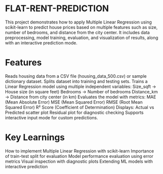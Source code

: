 # FLAT-RENT-PREDICTION
This project demonstrates how to apply Multiple Linear Regression using scikit-learn to predict house prices based on multiple features such as size, number of bedrooms, and distance from the city center.
It includes data preprocessing, model training, evaluation, and visualization of results, along with an interactive prediction mode.

# Features
Reads housing data from a CSV file (housing_data_500.csv) or sample dictionary dataset.
Splits dataset into training and testing sets.
Trains a Linear Regression model using multiple independent variables:
Size_sqft → House size (in square feet)
Bedrooms → Number of bedrooms
Distance_km → Distance from city center (in km)
Evaluates the model with metrics:
MAE (Mean Absolute Error)
MSE (Mean Squared Error)
RMSE (Root Mean Squared Error)
R² Score (Coefficient of Determination)
Displays:
Actual vs Predicted scatter plot
Residual plot for diagnostic checking
Supports interactive input mode for custom predictions.

# Key Learnings
How to implement Multiple Linear Regression with scikit-learn
Importance of train-test split for evaluation
Model performance evaluation using error metrics
Visual inspection with diagnostic plots
Extending ML models with interactive prediction
